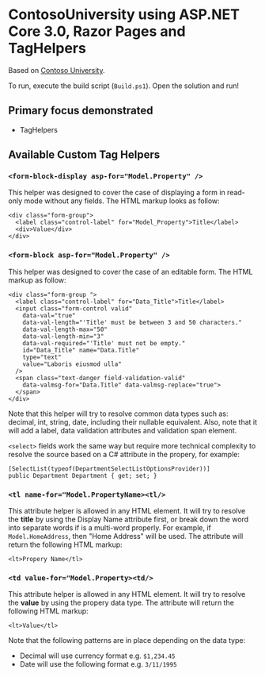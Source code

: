 # ContosoUniversity using ASP.NET Core 3.0, Razor Pages and TagHelpers

Based on [Contoso University](https://github.com/jbogard/ContosoUniversityDotNetCore-Pages).

To run, execute the build script (`Build.ps1`). Open the solution and run!

## Primary focus demonstrated

- TagHelpers

## Available Custom Tag Helpers

### `<form-block-display asp-for="Model.Property" />`

This helper was designed to cover the case of displaying a form in read-only mode without any fields. The HTML markup looks as follow:
```
<div class="form-group">
  <label class="control-label" for="Model_Property">Title</label>
  <div>Value</div>
</div>
```

### `<form-block asp-for="Model.Property" />`

This helper was designed to cover the case of an editable form. The HTML markup as follow:
```
<div class="form-group ">
  <label class="control-label" for="Data_Title">Title</label>
  <input class="form-control valid"
    data-val="true"
    data-val-length="'Title' must be between 3 and 50 characters."
    data-val-length-max="50"
    data-val-length-min="3"
    data-val-required="'Title' must not be empty."
    id="Data_Title" name="Data.Title"
    type="text"
    value="Laboris eiusmod ulla"
  />
  <span class="text-danger field-validation-valid"
    data-valmsg-for="Data.Title" data-valmsg-replace="true">
  </span>
</div>
```
Note that this helper will try to resolve common data types such as: decimal, int, string, date, including their nullable equivalent. Also, note that it will add a label, data validation attributes and validation span element.

`<select>` fields work the same way but require more technical complexity to resolve the source based on a C# attribute in the propery, for example:
```
[SelectList(typeof(DepartmentSelectListOptionsProvider))]
public Department Department { get; set; }
```

### `<tl name-for="Model.PropertyName><tl/>`

This attribute helper is allowed in any HTML element. It will try to resolve the **title** by using the Display Name attribute first, or break down the word into separate words if is a multi-word properly. For example, if `Model.HomeAddress`, then "Home Address" will be used. The attribute will return the following HTML markup:
```
<lt>Propery Name</tl>
```

### `<td value-for="Model.Property><td/>`

This attribute helper is allowed in any HTML element. It will try to resolve the **value** by using the propery data type. The attribute will return the following HTML markup:
```
<lt>Value</tl>
```
Note that the following patterns are in place depending on the data type:
* Decimal will use currency format e.g. `$1,234.45`
* Date will use the following format e.g. `3/11/1995`